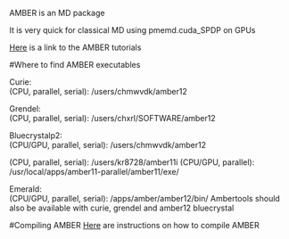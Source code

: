 AMBER is an MD package

It is very quick for classical MD using pmemd.cuda_SPDP on GPUs 

[Here](http://ambermd.org/tutorials/) is a link to the AMBER tutorials


#Where to find AMBER executables 

Curie: 		
(CPU, parallel, serial): 	/users/chmwvdk/amber12

Grendel:	
(CPU, parallel, serial): 	/users/chxrl/SOFTWARE/amber12

Bluecrystalp2:  
(CPU/GPU, parallel, serial): 	/users/chmwvdk/amber12
	
(CPU, parallel, serial): 	/users/kr8728/amber11i
(CPU/GPU, parallel): 		/usr/local/apps/amber11-parallel/amber11/exe/

Emerald: 	
(CPU/GPU, parallel, serial): 	/apps/amber/amber12/bin/
Ambertools should also be available with curie, grendel and amber12 bluecrystal 

#Compiling AMBER 
[Here](Mullholland_Group_Protocols/Software/AMBER/compiling_amber.md) are instructions on how to compile AMBER 



